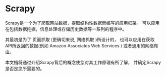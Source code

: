 # Scrapy

Scrapy是一个为了爬取网站数据，提取结构性数据而编写的应用框架。 可以应用在包括数据挖掘，信息处理或存储历史数据等一系列的程序中。

其最初是为了 页面抓取 \(更确切来说, 网络抓取 \)所设计的， 也可以应用在获取API所返回的数据\(例如 Amazon Associates Web Services \) 或者通用的网络爬虫。

本文档将通过介绍Scrapy背后的概念使您对其工作原理有所了解， 并确定Scrapy是否是您所需要的。

